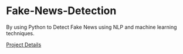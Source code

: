 # Fake-News-Detection
By using Python to Detect Fake News using NLP and machine learning techniques.

[Project Details](./PROJECT_DETAILS.md)
